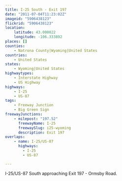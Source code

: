 ```yaml
---
title: I-25 South - Exit 197
date: "2011-07-04T11:23:02Z"
imageid: "5906438123"
flickrid: "5906438123"
location:
    latitude: 43.000022
    longitude: -106.333892
places: []
counties:
    - Natrona County|Wyoming|United States
countries:
    - United States
states:
    - Wyoming|United States
highwaytypes:
    - Interstate Highway
    - US Highway
highways:
    - I-25
    - US-87
tags:
    - Freeway Junction
    - Big Green Sign
freewayJunctions:
    - milepost: "197.52"
      freewayName: I-25
      freewaySlug: i25-wyoming
      description: Exit 197
overlaps:
    - name: I-25/US-87
      highways:
        - I-25
        - US-87

---
```

I-25/US-87 South approaching Exit 197 - Ormsby Road.